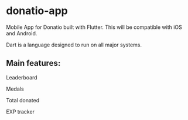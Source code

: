 # donatio-app
Mobile App for Donatio built with Flutter. This will be compatible with iOS and Android.

Dart is a language designed to run on all major systems.

## Main features:

Leaderboard

Medals

Total donated

EXP tracker

